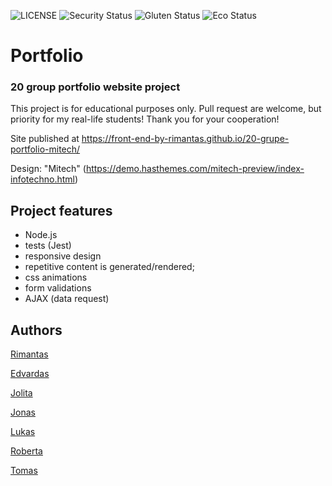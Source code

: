 ![LICENSE](https://img.shields.io/badge/license-MIT-blue.svg?style=flat-square)
![Security Status](https://img.shields.io/security-headers?label=Security&url=https%3A%2F%2Fgithub.com&style=flat-square)
![Gluten Status](https://img.shields.io/badge/Gluten-Free-green.svg)
![Eco Status](https://img.shields.io/badge/ECO-Friendly-green.svg)

# Portfolio

### 20 group portfolio website project

This project is for educational purposes only. Pull request are welcome, but priority for my real-life students! Thank you for your cooperation!

Site published at https://front-end-by-rimantas.github.io/20-grupe-portfolio-mitech/

Design: "Mitech" (https://demo.hasthemes.com/mitech-preview/index-infotechno.html)

## Project features

- Node.js
- tests (Jest)
- responsive design
- repetitive content is generated/rendered;
- css animations
- form validations
- AJAX (data request)

## Authors

[Rimantas](https://github.com/belauzas)

[Edvardas](https://github.com/Edvardas1989)

[Jolita](https://github.com/sunshinepro)

[Jonas](https://github.com/JonasDudonis)

[Lukas](https://github.com/Lukasring)

[Roberta](https://github.com/Roberta2020)

[Tomas](https://github.com/tomasvilimas)

